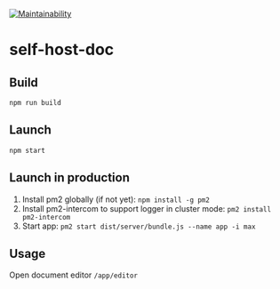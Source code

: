 [![Maintainability](https://api.codeclimate.com/v1/badges/7133816b91576173c1dd/maintainability)](https://codeclimate.com/github/shaochuancs/self-host-doc/maintainability)

# self-host-doc

## Build
`npm run build`

## Launch
`npm start`

## Launch in production
1. Install pm2 globally (if not yet): `npm install -g pm2`
2. Install pm2-intercom to support logger in cluster mode: `pm2 install pm2-intercom`
3. Start app: `pm2 start dist/server/bundle.js --name app -i max`

## Usage

Open document editor `/app/editor`
